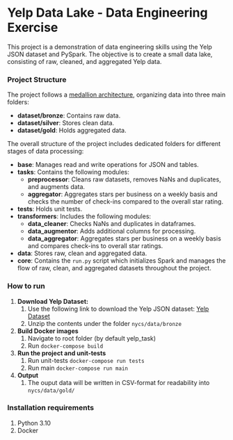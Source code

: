 # Yelp Data Lake - Data Engineering Exercise

This project is a demonstration of data engineering skills using the Yelp JSON dataset and PySpark. The objective is to create a small data lake, consisting of raw, cleaned, and aggregated Yelp data.

### Project Structure

The project follows a [medallion architecture](https://www.databricks.com/glossary/medallion-architecture), organizing data into three main folders:

- **dataset/bronze**: Contains raw data.
- **dataset/silver**: Stores clean data.
- **dataset/gold**: Holds aggregated data.

The overall structure of the project includes dedicated folders for different stages of data processing:

- **base**: Manages read and write operations for JSON and tables.
- **tasks**: Contains the following modules:
  - **preprocessor**: Cleans raw datasets, removes NaNs and duplicates, and augments data.
  - **aggregator**: Aggregates stars per business on a weekly basis and checks the number of check-ins compared to the overall star rating.
- **tests**: Holds unit tests.
- **transformers**: Includes the following modules:
  - **data_cleaner**: Checks NaNs and duplicates in dataframes.
  - **data_augmentor**: Adds additional columns for processing.
  - **data_aggregator**: Aggregates stars per business on a weekly basis and compares check-ins to overall star ratings.
- **data**: Stores raw, clean and aggregated data.
- **core**: Contains the `run.py` script which initializes Spark and manages the flow of raw, clean, and aggregated datasets throughout the project.

### How to run
1. **Download Yelp Dataset:**
   1. Use the following link to download the Yelp JSON dataset: [Yelp Dataset](https://www.yelp.com/dataset/download)
   2. Unzip the contents under the folder `nycs/data/bronze`
2. **Build Docker images**
   1. Navigate to root folder (by default yelp_task)
   2. Run `docker-compose build`
3. **Run the project and unit-tests**
   1. Run unit-tests `docker-compose run tests`
   2. Run main `docker-compose run main`
4. **Output**
    1. The ouput data will be written in CSV-format for readability into `nycs/data/gold/`

### Installation requirements
1. Python 3.10
2. Docker 

